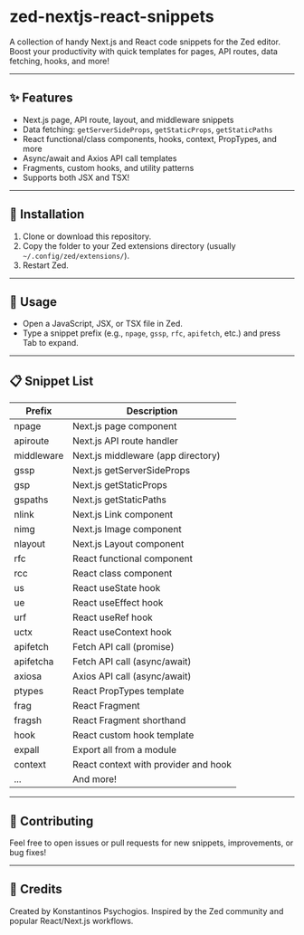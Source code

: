 # zed-nextjs-react-snippets

A collection of handy Next.js and React code snippets for the Zed editor.
Boost your productivity with quick templates for pages, API routes, data fetching, hooks, and more!

---

## ✨ Features

- Next.js page, API route, layout, and middleware snippets
- Data fetching: `getServerSideProps`, `getStaticProps`, `getStaticPaths`
- React functional/class components, hooks, context, PropTypes, and more
- Async/await and Axios API call templates
- Fragments, custom hooks, and utility patterns
- Supports both JSX and TSX!

---

## 🚀 Installation

1. Clone or download this repository.
2. Copy the folder to your Zed extensions directory (usually `~/.config/zed/extensions/`).
3. Restart Zed.

---

## 📝 Usage

- Open a JavaScript, JSX, or TSX file in Zed.
- Type a snippet prefix (e.g., `npage`, `gssp`, `rfc`, `apifetch`, etc.) and press Tab to expand.

---

## 📋 Snippet List

| Prefix      | Description                                 |
|-------------|---------------------------------------------|
| npage       | Next.js page component                      |
| apiroute    | Next.js API route handler                   |
| middleware  | Next.js middleware (app directory)          |
| gssp        | Next.js getServerSideProps                  |
| gsp         | Next.js getStaticProps                      |
| gspaths     | Next.js getStaticPaths                      |
| nlink       | Next.js Link component                      |
| nimg        | Next.js Image component                     |
| nlayout     | Next.js Layout component                    |
| rfc         | React functional component                  |
| rcc         | React class component                       |
| us          | React useState hook                         |
| ue          | React useEffect hook                        |
| urf         | React useRef hook                           |
| uctx        | React useContext hook                       |
| apifetch    | Fetch API call (promise)                    |
| apifetcha   | Fetch API call (async/await)                |
| axiosa      | Axios API call (async/await)                |
| ptypes      | React PropTypes template                    |
| frag        | React Fragment                              |
| fragsh      | React Fragment shorthand                    |
| hook        | React custom hook template                  |
| expall      | Export all from a module                    |
| context     | React context with provider and hook        |
| ...         | And more!                                   |

---

## 🤝 Contributing

Feel free to open issues or pull requests for new snippets, improvements, or bug fixes!

---

## 📢 Credits

Created by Konstantinos Psychogios.
Inspired by the Zed community and popular React/Next.js workflows.
